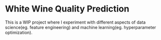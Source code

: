 # White Wine Quality Prediction

This is a WIP project where I experiment with different aspects of data science(eg. feature engineering) and machine learning(eg. hyperparameter optimization).
